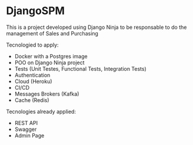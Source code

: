 # DjangoSPM
This is a project developed using Django Ninja to be responsable to do the management of Sales and Purchasing 

Tecnologied to apply:
 - Docker with a Postgres image
 - POO on Django Ninja project
 - Tests (Unit Testes, Functional Tests, Integration Tests)
 - Authentication
 - Cloud (Heroku)
 - CI/CD
 - Messages Brokers (Kafka)
 - Cache (Redis)
 
 
Tecnologies already applied:
  - REST API
  - Swagger
  - Admin Page
